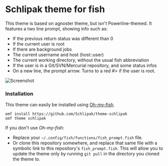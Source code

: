 # Schlipak theme for fish

This theme is based on agnoster theme, but isn't Powerline-themed.
It features a two line prompt, showing info such as:

- If the previous return status was different than 0
- If the current user is root
- If there are background jobs
- The current username and host (host::user)
- The current working directory, without the usual fish abbreviation
- If the user is in a Git/SVN/Mercurial repository, and some status infos
- On a new line, the prompt arrow. Turns to a red #> if the user is root.

![Screenshot](http://i.imgur.com/IbKzoAy.png)

### Installation

This theme can easily be installed using [Oh-my-fish](https://github.com/oh-my-fish/oh-my-fish).

```
omf install https://github.com/Schlipak/theme-schlipak
omf theme schlipak
```

If you don't use *Oh-my-fish*:
- Replace your `~/.config/fish/functions/fish_prompt.fish` file.
- Or clone this repository somewhere, and replace that same file with a symbolic link to this repository's `fish_prompt.fish`. This will allow you to update the theme only by running `git pull` in the directory you cloned the theme to.
